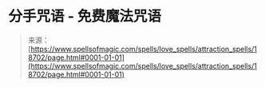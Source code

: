 <!--yml

category: 未分类

date: 2024-06-12 19:00:23

-->

# 分手咒语 - 免费魔法咒语

> 来源：[https://www.spellsofmagic.com/spells/love_spells/attraction_spells/18702/page.html#0001-01-01](https://www.spellsofmagic.com/spells/love_spells/attraction_spells/18702/page.html#0001-01-01)
